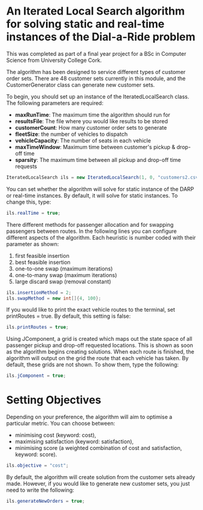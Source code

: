 # An Iterated Local Search algorithm for solving static and real-time instances of the Dial-a-Ride problem



This was completed as part of a final year project for a BSc in Computer Science from University College Cork.

The algorithm has been designed to service different types of customer order sets. There are 48 customer sets currently in this module, and the CustomerGenerator class can generate new customer sets.

To begin, you should set up an instance of the IteratedLocalSearch class. The following parameters are required:
  - **maxRunTime**: The maximum time the algorithm should run for
  - **resultsFile**: The file where you would like results to be stored
  -  **customerCount**: How many customer order sets to generate
  - **fleetSize**: the number of vehicles to dispatch
  - **vehicleCapacity**: The number of seats in each vehicle
  - **maxTimeWindow**: Maximum time between customer's pickup & drop-off time
  - **sparsity**: The maximum time between all pickup and drop-off time requests

```java
IteratedLocalSearch ils = new IteratedLocalSearch(1, 0, "customers2.csv", "../tests/test1.txt", 40, 5, 6,3, 2);
```

You can set whether the algorithm will solve for static instance of the DARP
or real-time instances. By default, it will solve for static instances. To
change this, type:
```java
ils.realTime = true;
```

There different methods for passenger allocation and for swapping passengers between routes. In the following lines you can configure different aspects of the algorithm.
Each heuristic is number coded with their parameter as shown:
1. first feasible insertion
2. best feasible insertion
3. one-to-one swap (maximum iterations)
4. one-to-many swap (maximum iterations)
5. large discard swap (removal constant)

```java
ils.insertionMethod = 2;
ils.swapMethod = new int[]{4, 100};
```

If you would like to print the exact vehicle routes to the terminal, set printRoutes = true. By default, this setting is false:
```java
ils.printRoutes = true;
```

Using JComponent, a grid is created which maps out the state space of all passenger pickup and drop-off requested locations. This is shown as soon as the algorithm begins creating solutions. When each route is finished, the algorithm will output on the grid the route that each vehicle has taken. By default, these grids are not shown. To show them, type the following:
```java
ils.jComponent = true;
```

# Setting Objectives
Depending on your preference, the algorithm will aim to optimise a particular metric. You can choose between:
  - minimising cost (keyword: cost),
  - maximising satisfaction (keyword: satisfaction),
  - minimising score (a weighted combination of cost and satisfaction, keyword: score).
```java
ils.objective = "cost";
```

By default, the algorithm will create solution from the customer sets already made.
However, if you would like to generate new customer sets, you just need to write the
following:
```java
ils.generateNewOrders = true;
```